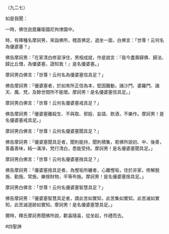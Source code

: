（九二七）

如是我聞：

一時，佛住迦毘羅衛國尼拘律園中。

時，有釋種名摩訶男，來詣佛所，稽首佛足，退坐一面，白佛言：「世尊！云何名為優婆塞？」

佛告摩訶男：「在家清白修習淨住，男相成就，作是說言：『我今盡壽歸佛、歸法、歸比丘僧，為優婆塞，證知我！』是名優婆塞。」

摩訶男白佛言：「世尊！云何名為優婆塞信具足？」

佛告摩訶男：「優婆塞者，於如來所正信為本，堅固難動，諸沙門、婆羅門、諸天、魔、梵，及餘世間所不能壞。摩訶男！是名優婆塞信具足。」

摩訶男白佛言：「世尊！云何名優婆塞戒具足？」

佛告摩訶男：「優婆塞離殺生、不與取、邪婬、妄語、飲酒，不樂作。摩訶男！是名優婆塞戒具足。」

摩訶男白佛言：「世尊！云何名優婆塞聞具足？」

佛告摩訶男：「優婆塞聞具足者，聞則能持，聞則積集，若佛所說初、中、後善，善義善味，純一滿淨，梵行清白，悉能受持。摩訶男！是名優婆塞聞具足。」

摩訶男白佛言：「世尊！云何名優婆塞捨具足？」

佛告摩訶男：「優婆塞捨具足者，為慳垢所纏者，心離慳垢，住於非家，修解脫施、勤施、常施，樂捨財物，平等布施。摩訶男！是名優婆塞捨具足。」

摩訶男白佛言：「世尊！云何名優婆塞智慧具足？」

佛告摩訶男：「優婆塞智慧具足者，謂此苦如實知，此苦集如實知，此苦滅如實知，此苦滅道跡如實知。摩訶男！是名優婆塞慧具足。」

爾時，釋氏摩訶男聞佛所說，歡喜隨喜，從坐起，作禮而去。




#四聖諦
